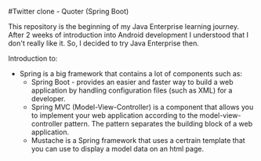 #Twitter clone - Quoter (Spring Boot)

This repository is the beginning of my Java Enterprise learning journey.
After 2 weeks of introduction into Android development I understood that I don't really like it. So, I decided to try Java Enterprise then.

Introduction to:
 - Spring is a big framework that contains a lot of components such as:
    - Spring Boot - provides an easier and faster way to build a web application by handling configuration files (such as XML) for a developer.
    - Spring MVC (Model-View-Controller) is a component that allows you to implement your web application according to the model-view-controller pattern. The pattern separates the building block of a web application.
    - Mustache is a Spring framework that uses a certrain template that you can use to display a model data on an html page.
